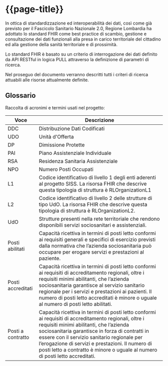 # {{page-title}}

In ottica di standardizzazione ed interoperabilità dei dati, così come già previsto per il Fascicolo Sanitario Nazionale 2.0, Regione Lombardia ha adottato lo standard FHIR come best practice di scambio, gestione e consultazione dei dati funzionali alla presa in carico territoriale del cittadino ed alla gestione della sanità territoriale e di prossimità.

Lo standard FHIR è basato su un criterio di interrogazione dei dati definito da API RESTful in logica PULL attraverso la definizione di parametri di ricerca. 

Nel proseguo del documento verranno descritti tutti i criteri di ricerca attuabili alle risorse attualmente definite.

## Glossario
Raccolta di acronimi e termini usati nel progetto:
 
| Voce | Descrizione |
|---|---|
| DDC | Distribuzione Dati Codificati |
| UDO | Unità d'Offerta |
| DP | Dimissione Protette |
| PAI | Piano Assistenziale Individuale |
| RSA | Residenza Sanitaria Assistenziale |
| NPO | Numero Posti Occupati |
| L1 | Codice   identificativo di livello 1 degli enti aderenti al progetto SISS. La risorsa   FHIR che descrive questa tipologia di struttura è RLOrganizationL1 |
| L2 | Codice   identificativo di livello 2 delle strutture di tipo UdO. La risorsa FHIR che   descrive questa tipologia di struttura è RLOrganizationL2. |
| UdO | Strutture   presenti nella rete territoriale che rendono disponibili servizi   sociosanitari e assistenziali. |
| Posti abilitati | Capacità ricettiva in termini di posti letto conformi ai requisiti generali e specifici di esercizio previsti dalla normativa che l’azienda sociosanitaria può occupare per erogare servizi e prestazioni al paziente. |
| Posti accreditati | Capacità ricettiva in termini di posti letto conformi ai requisiti di accreditamento regionali, oltre i requisiti minimi abilitanti, che l’azienda sociosanitaria garantisce al servizio sanitario regionale per i servizi e prestazioni ai pazienti. Il numero di posti letto accreditati è minore o uguale al numero di posti letto abilitati. |
| Posti a contratto | Capacità ricettiva in termini di posti letto conformi ai requisiti di accreditamento regionali, oltre i requisiti minimi abilitanti, che l’azienda sociosanitaria garantisce in forza di contratti in essere con il servizio sanitario regionale per l’erogazione di servizi e prestazioni. Il numero di posti letto a contratto è minore o uguale al numero di posti letto accreditati. |